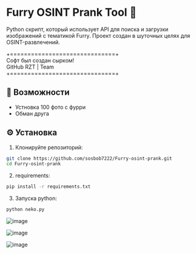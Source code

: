 # Furry OSINT Prank Tool 🦊

Python скрипт, который использует API для поиска и загрузки изображений с тематикой Furry. Проект создан в шуточных целях для OSINT-развлечений.

+==============================+  
Cофт был создан сырком!  
GitHub RZT | Team  
+==============================+

## 📌 Возможности
- Устновка 100 фото с фурри
- Обман друга

## ⚙️ Установка
1. Клонируйте репозиторий:
```bash
git clone https://github.com/sosbob7222/Furry-osint-prank.git
cd Furry-osint-prank
```
2. requirements:
```bash
pip install -r requirements.txt
```
3. Запуска python:
```bash
python neko.py
```

![image](https://github.com/user-attachments/assets/bdb527fd-4499-4c98-84bd-6eabd3309844)

![image](https://github.com/user-attachments/assets/a7f06ed0-55c6-46f1-a08b-33f90041ab7c)

![image](https://github.com/user-attachments/assets/3525fac1-677f-41ee-90a5-30fe8bad3c60)
